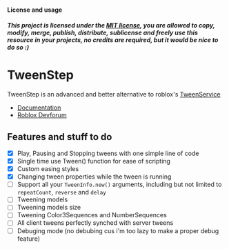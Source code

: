 #### License and usage
##### This project is licensed under the [MIT license](LICENSE), you are allowed to copy, modify, merge, publish, distribute, sublicense and freely use this resource in your projects, **no credits are required**, but it would be nice to do so :)

# TweenStep
TweenStep is an advanced and better alternative to roblox's [TweenService]("https://create.roblox.com/docs/reference/engine/classes/TweenService")

* [Documentation](https://github.com/Davvex87/TweenStep/wiki/Getting-Started)
* [Roblox Devforum](https://devforum.roblox.com/t/tweenstep-make-the-tweens-of-your-dreams/2275064)

## Features and stuff to do
 - [x] Play, Pausing and Stopping tweens with one simple line of code
 - [x] Single time use Tween() function for ease of scripting
 - [x] Custom easing styles
 - [x] Changing tween properties while the tween is running
 - [ ] Support all your ``TweenInfo.new()`` arguments, including but not limited to ``repeatCount``, ``reverse`` and ``delay``
 - [ ] Tweening models
 - [ ] Tweening models size
 - [ ] Tweening Color3Sequences and NumberSequences
 - [ ] All client tweens perfectly synched with server tweens
 - [ ] Debuging mode (no debubing cus i'm too lazy to make a proper debug feature)
